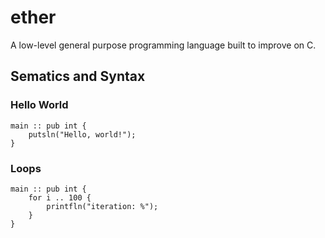 # ether
A low-level general purpose programming language built to improve on C.

## Sematics and Syntax

### Hello World
```
main :: pub int {
    putsln("Hello, world!");
}
```

### Loops
```
main :: pub int {
    for i .. 100 {
        printfln("iteration: %");
    }
}
```
